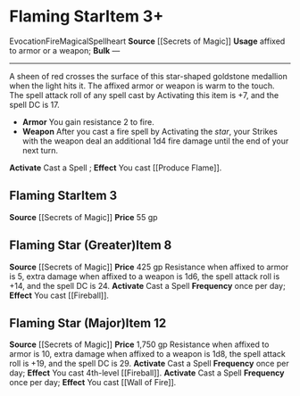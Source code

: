 ﻿---
ac: null
actions: null
alignment: null
base_item: null
bulk: null
burrow_speed: null
climb_speed: null
damage: null
deity: null
duration: null
element: Fire
favored_weapon: null
fly_speed: null
fortitude: null
frequency: null
hands: null
hardness: null
hp: null
id: '1014'
item_category: Spellhearts
item_subcategory: null
land_speed: null
level: '12'
max_speed: null
name: Flaming Star
onset: null
price: 1,750 gp
range: null
rarity: Common
reflex: null
requirement: null
resistance: null
saving_throw: null
school: Evocation
size: null
source: '[[DATABASE/source/Secrets of Magic|Secrets of Magic]]'
spell: null
stage: null
subcategory: spellheart
swim_speed: null
trait:
- '[[DATABASE/trait/Evocation|Evocation]]'
- '[[DATABASE/trait/Fire|Fire]]'
- '[[DATABASE/trait/Magical|Magical]]'
- '[[DATABASE/trait/Spellheart|Spellheart]]'
trigger: null
type: Item
usage: affixed to armor or a weapon
weapon_category: null
weapon_group: null
weapon_type: null

---
# Flaming Star<span class="item-type">Item 3+</span>

<span class="item-trait">Evocation</span><span class="item-trait">Fire</span><span class="item-trait">Magical</span><span class="item-trait">Spellheart</span>
**Source** [[Secrets of Magic]] 
**Usage** affixed to armor or a weapon; **Bulk** —

---
A sheen of red crosses the surface of this star-shaped goldstone medallion when the light hits it. The affixed armor or weapon is warm to the touch. The spell attack roll of any spell cast by Activating this item is +7, and the spell DC is 17.

* **Armor** You gain resistance 2 to fire.
* **Weapon** After you cast a fire spell by Activating the _star_, your Strikes with the weapon deal an additional 1d4 fire damage until the end of your next turn.

**Activate** Cast a Spell ; **Effect** You cast [[Produce Flame]].

## Flaming Star<span class="item-type">Item 3</span>

**Source** [[Secrets of Magic]] 
**Price** 55 gp

## Flaming Star (Greater)<span class="item-type">Item 8</span>

**Source** [[Secrets of Magic]] 
**Price** 425 gp
Resistance when affixed to armor is 5, extra damage when affixed to a weapon is 1d6, the spell attack roll is +14, and the spell DC is 24.
**Activate** Cast a Spell **Frequency** once per day; **Effect** You cast [[Fireball]].

## Flaming Star (Major)<span class="item-type">Item 12</span>

**Source** [[Secrets of Magic]] 
**Price** 1,750 gp
Resistance when affixed to armor is 10, extra damage when affixed to a weapon is 1d8, the spell attack roll is +19, and the spell DC is 29.
**Activate** Cast a Spell **Frequency** once per day; **Effect** You cast 4th-level [[Fireball]].
**Activate** Cast a Spell **Frequency** once per day; **Effect** You cast [[Wall of Fire]].